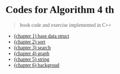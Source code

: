 # <font face="Consolas"> Codes for Algorithm 4 th
> book code and exercise implemented in C++

- [(chapter 1) base data struct](./ch1)
- [(chapter 2) sort](./ch2)
- [(chapter 3) search](./ch3)
- [(chapter 4) graph](./ch4)
- [(chapter 5) string](./ch5)
- [(chapter 6) backgroud](./ch6) 
</font>